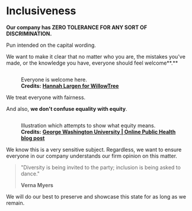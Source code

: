 # Inclusiveness

**Our company has ZERO TOLERANCE FOR ANY SORT OF DISCRIMINATION.**

Pun intended on the capital wording.

We want to make it clear that no matter who you are, the mistakes you've made, or the knowledge you have, everyone should feel welcome**.**

<figure><img src="https://cdn.dribbble.com/users/3971909/screenshots/6992309/media/068038c9e2c07980fb8d888aa27809ea.jpg" alt=""><figcaption><p>Everyone is welcome here.<br><strong>Credits:</strong> <a href="https://dribbble.com/shots/6992309-Everyone-is-Welcome-Here"><strong>Hannah Largen for WillowTree</strong></a></p></figcaption></figure>

We treat everyone with fairness.

And also, **we don't confuse equality with equity**.

<figure><img src="https://onlinepublichealth.gwu.edu/wp-content/uploads/sites/47/2020/11/Whats_the_Difference_Between_Equity_and_Equality_hero.png" alt=""><figcaption><p>Illustration which attempts to show what equity means.<br><strong>Credits:</strong> <a href="https://onlinepublichealth.gwu.edu/resources/equity-vs-equality/"><strong>George Washington University | Online Public Health blog post</strong></a></p></figcaption></figure>

We know this is a very sensitive subject. Regardless, we want to ensure everyone in our company understands our firm opinion on this matter.

> "Diversity is being invited to the party; inclusion is being asked to dance."
>
> **Verna Myers**

We will do our best to preserve and showcase this state for as long as we remain.
